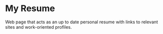 <h1>
     My Resume
</h1>

<p>
     Web page that acts as an up to date personal resume with links to relevant sites and work-oriented profiles. 
</p>
